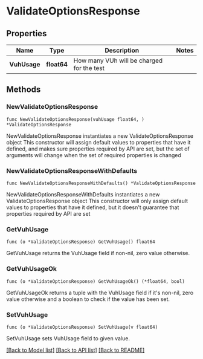 # ValidateOptionsResponse

## Properties

Name | Type | Description | Notes
------------ | ------------- | ------------- | -------------
**VuhUsage** | **float64** | How many VUh will be charged for the test | 

## Methods

### NewValidateOptionsResponse

`func NewValidateOptionsResponse(vuhUsage float64, ) *ValidateOptionsResponse`

NewValidateOptionsResponse instantiates a new ValidateOptionsResponse object
This constructor will assign default values to properties that have it defined,
and makes sure properties required by API are set, but the set of arguments
will change when the set of required properties is changed

### NewValidateOptionsResponseWithDefaults

`func NewValidateOptionsResponseWithDefaults() *ValidateOptionsResponse`

NewValidateOptionsResponseWithDefaults instantiates a new ValidateOptionsResponse object
This constructor will only assign default values to properties that have it defined,
but it doesn't guarantee that properties required by API are set

### GetVuhUsage

`func (o *ValidateOptionsResponse) GetVuhUsage() float64`

GetVuhUsage returns the VuhUsage field if non-nil, zero value otherwise.

### GetVuhUsageOk

`func (o *ValidateOptionsResponse) GetVuhUsageOk() (*float64, bool)`

GetVuhUsageOk returns a tuple with the VuhUsage field if it's non-nil, zero value otherwise
and a boolean to check if the value has been set.

### SetVuhUsage

`func (o *ValidateOptionsResponse) SetVuhUsage(v float64)`

SetVuhUsage sets VuhUsage field to given value.



[[Back to Model list]](../README.md#documentation-for-models) [[Back to API list]](../README.md#documentation-for-api-endpoints) [[Back to README]](../README.md)


